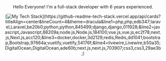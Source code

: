 <div align="center">
    Hello Everyone!
    I'm a full-stack developer with 6 years experienced.

[![My Tech Stack](https://github-readme-tech-stack.vercel.app/api/cards?titleAlign=center&lineCount=4&theme=dracula&line1=php,php,edb347;laravel,Laravel,be20b0;python,python,845499;django,django,011928;&line2=javascript,Javascript,88209a;node.js,Node.js,184100;vue.js,vue.js,ec2f78;next.js,Next.js,acc120;&line3=docker,docker,3d2129;redis,Redis,dd1041;bootstrap,Bootstrap,97664a;vuetify,vuetify,54176f;&line4=livewire,Livewire,b50a35;DigitalOcean,DigitalOcean,ade60b;next.js,next.js,703907;css3,css3,29ae3b;)](https://github-readme-tech-stack.vercel.app/api/cards?titleAlign=center&lineCount=4&theme=dracula&line1=php,php,edb347;laravel,Laravel,be20b0;python,python,845499;django,django,011928;&line2=javascript,Javascript,88209a;node.js,Node.js,184100;vue.js,vue.js,ec2f78;next.js,Next.js,acc120;&line3=docker,docker,3d2129;redis,Redis,dd1041;bootstrap,Bootstrap,97664a;vuetify,vuetify,54176f;&line4=livewire,Livewire,b50a35;DigitalOcean,DigitalOcean,ade60b;next.js,next.js,703907;css3,css3,29ae3b;)



</div>
